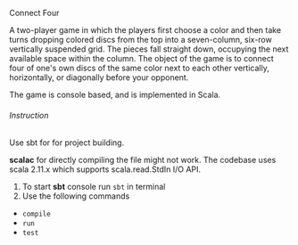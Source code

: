 Connect Four

A two-player game in which the players first choose a color and then take turns dropping colored discs from the top into a seven-column, six-row vertically suspended grid. The pieces fall straight down, occupying the next available space within the column. The object of the game is to connect four of one's own discs of the same color next to each other vertically, horizontally, or diagonally before your opponent.

The game is console based, and is implemented in Scala.

###### Instruction

Use sbt for for project building.

__scalac__ for directly compiling the file might not work. The codebase uses scala 2.11.x which supports scala.read.StdIn I/O API.

1. To start __sbt__ console run `sbt` in terminal
2. Use the following commands

  - `compile`
  - `run`
  - `test`
